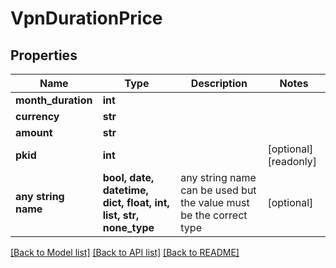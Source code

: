# VpnDurationPrice


## Properties
Name | Type | Description | Notes
------------ | ------------- | ------------- | -------------
**month_duration** | **int** |  | 
**currency** | **str** |  | 
**amount** | **str** |  | 
**pkid** | **int** |  | [optional] [readonly] 
**any string name** | **bool, date, datetime, dict, float, int, list, str, none_type** | any string name can be used but the value must be the correct type | [optional]

[[Back to Model list]](../README.md#documentation-for-models) [[Back to API list]](../README.md#documentation-for-api-endpoints) [[Back to README]](../README.md)


